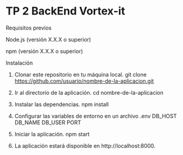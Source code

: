 # TP 2 BackEnd Vortex-it

Requisitos previos

Node.js (versión X.X.X o superior)

npm (versión X.X.X o superior)

Instalación

1. Clonar este repositorio en tu máquina local.
git clone https://github.com/usuario/nombre-de-la-aplicacion.git

2. Ir al directorio de la aplicación.
cd nombre-de-la-aplicacion

3. Instalar las dependencias.
npm install

4. Configurar las variables de entorno en un archivo .env
DB_HOST
DB_NAME
DB_USER
PORT

5. Iniciar la aplicación.
npm start

6. La aplicación estará disponible en http://localhost:8000.
